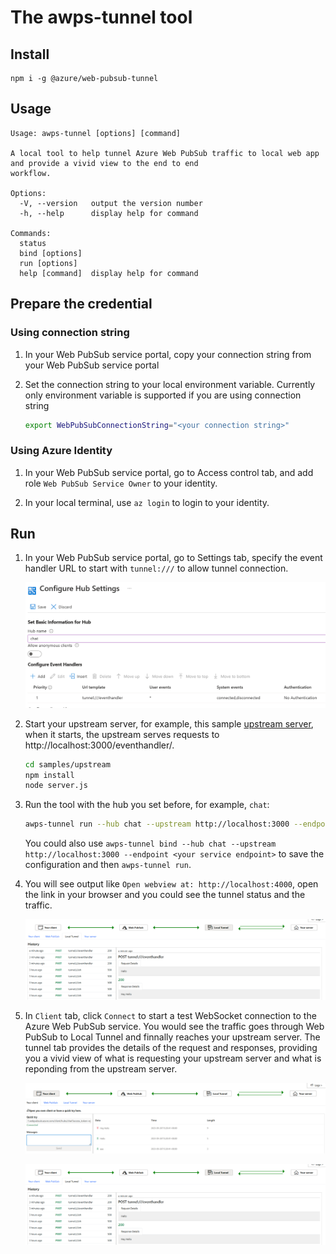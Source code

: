 # The awps-tunnel tool

## Install

```
npm i -g @azure/web-pubsub-tunnel
```

## Usage
```
Usage: awps-tunnel [options] [command]

A local tool to help tunnel Azure Web PubSub traffic to local web app and provide a vivid view to the end to end
workflow.

Options:
  -V, --version   output the version number
  -h, --help      display help for command

Commands:
  status
  bind [options]
  run [options]
  help [command]  display help for command
```

## Prepare the credential
### Using connection string

1. In your Web PubSub service portal, copy your connection string from your Web PubSub service portal 

1. Set the connection string to your local environment variable. Currently only environment variable is supported if you are using connection string

    ```bash
    export WebPubSubConnectionString="<your connection string>"
    ```

### Using Azure Identity

1. In your Web PubSub service portal, go to Access control tab, and add role `Web PubSub Service Owner` to your identity.

1. In your local terminal, use `az login` to login to your identity.

## Run
1. In your Web PubSub service portal, go to Settings tab, specify the event handler URL to start with `tunnel:///` to allow tunnel connection.

    ![Configure Hub Settings](docs/images/hub-settings.png)

1. Start your upstream server, for example, this sample [upstream server](./samples/upstream/), when it starts, the upstream serves requests to http://localhost:3000/eventhandler/.

    ```bash
    cd samples/upstream
    npm install
    node server.js
    ```

1. Run the tool with the hub you set before, for example, `chat`:
    ```bash
    awps-tunnel run --hub chat --upstream http://localhost:3000 --endpoint <your service endpoint>
    ```

    You could also use `awps-tunnel bind --hub chat --upstream http://localhost:3000 --endpoint <your service endpoint>` to save the configuration and then `awps-tunnel run`.

1. You will see output like `Open webview at: http://localhost:4000`, open the link in your browser and you could see the tunnel status and the traffic.

    ![overview](docs/images/overview-tunnel.png)

1. In `Client` tab, click `Connect` to start a test WebSocket connection to the Azure Web PubSub service. You would see the traffic goes through Web PubSub to Local Tunnel and finnally reaches your upstream server. The tunnel tab provides the details of the request and responses, providing you a vivid view of what is requesting your upstream server and what is reponding from the upstream server.

    ![overview](docs/images/overview-client.png)

    ![overview](docs/images/overview-tunnel.png)

